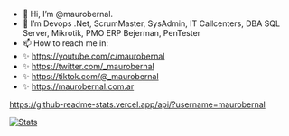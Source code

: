 - 👋 Hi, I’m @maurobernal. 
- 👀 I’m Devops .Net, ScrumMaster, SysAdmin, IT Callcenters, DBA SQL Server, Mikrotik, PMO ERP Bejerman, PenTester 
- 📫 How to reach me in: 
- ✨ https://youtube.com/c/maurobernal
- ✨ https://twitter.com/_maurobernal
- ✨ https://tiktok.com/@_maurobernal
- ✨ https://maurobernal.com.ar

https://github-readme-stats.vercel.app/api/?username=maurobernal

[![Stats](https://github-readme-stats.vercel.app/api/?username=maurobernal)](https://github-readme-stats.vercel.app/api/?username=maurobernal)
